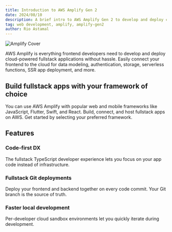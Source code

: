 ```yaml
---
title: Introduction to AWS Amplify Gen 2
date: 2024/08/10
description: A brief intro to AWS Amplify Gen 2 to develop and deploy cloud-powered full-stack app.
tag: web development, amplify, amplify-gen2
author: Rio Astamal
---
```


![Amplify Cover](/images/cover-amplify-gen2.png)

AWS Amplify is everything frontend developers need to develop and deploy cloud-powered fullstack applications without hassle. Easily connect your frontend to the cloud for data modeling, authentication, storage, serverless functions, SSR app deployment, and more.

## Build fullstack apps with your framework of choice

You can use AWS Amplify with popular web and mobile frameworks like JavaScript, Flutter, Swift, and React. Build, connect, and host fullstack apps on AWS. Get started by selecting your preferred framework.

## Features

### Code-first DX

The fullstack TypeScript developer experience lets you focus on your app code instead of infrastructure.

### Fullstack Git deployments

Deploy your frontend and backend together on every code commit. Your Git branch is the source of truth.

### Faster local development

Per-developer cloud sandbox environments let you quickly iterate during development.
